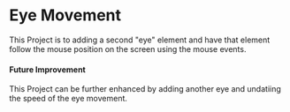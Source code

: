 # Eye Movement 
This Project is to adding a second "eye" element and have that element follow the mouse position on the screen using the mouse events.

#### Future Improvement
This Project can be further enhanced by adding another eye and undatiing the speed of the eye movement.

